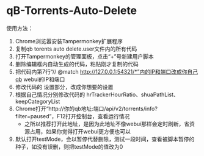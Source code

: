 # qB-Torrents-Auto-Delete

使用方法：
1. Chrome浏览嚣安装Tampermonkey扩展程序
2. 复制qb torents auto delete.user文件内的所有代码
3. 打开Tampermonkey的管理面板，点击“+”号新建用户脚本
4. 删除编辑框内自动生成的代码，粘贴刚才复制的代码
5. 把代码内第7行“// @match        http://127.0.0.1:54321/*”内的IP和端口改成你自己qb webui的IP和端口
6. 修改代码的 设置部分，改成你想要的设置
7. 根据自己情况分别修改代码的 hrTrackerHourRatio、shuaPathList、keepCategoryList
8. Chrome打开“http://你的qb地址:端口/api/v2/torrents/info?filter=paused”，F12打开控制台，查看运行情况
   - 之所以推荐打开此地址，是因为此地址不像webui那样会定时刷新，省资源占用，如果你觉得打开webui更方便也可以
9. 默认打开testMode，会以暂停代替删除，测试一段时间，查看被脚本暂停的种子，如没有误删，则把testMode的值改为0
